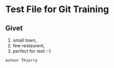# Test File for Git Training
## Givet
1. small town, 
2. few restaurent, 
3. perfect for rest :-) 

`auteur Thierry`
